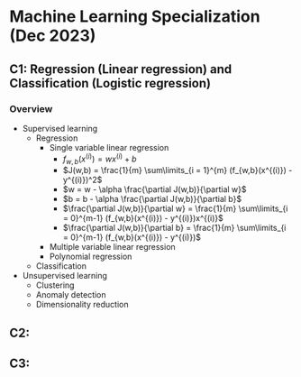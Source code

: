 # Machine Learning Specialization (Dec 2023)

## C1: Regression (Linear regression) and Classification (Logistic regression)

### Overview
- Supervised learning
  - Regression
    - Single variable linear regression
      - $f_{w,b}(x^{(i)}) = wx^{(i)} + b$
      - $J(w,b) = \frac{1}{m} \sum\limits_{i = 1}^{m} (f_{w,b}(x^{(i)}) - y^{(i)})^2$
      - $w = w - \alpha \frac{\partial J(w,b)}{\partial w}$
      - $b = b - \alpha \frac{\partial J(w,b)}{\partial b}$
      - $\frac{\partial J(w,b)}{\partial w} = \frac{1}{m} \sum\limits_{i = 0}^{m-1} (f_{w,b}(x^{(i)}) - y^{(i)})x^{(i)}$
      - $\frac{\partial J(w,b)}{\partial b} = \frac{1}{m} \sum\limits_{i = 0}^{m-1} (f_{w,b}(x^{(i)}) - y^{(i)})$
    - Multiple variable linear regression
    - Polynomial regression
  - Classification
- Unsupervised learning
  - Clustering
  - Anomaly detection
  - Dimensionality reduction


## C2: 

## C3: 
